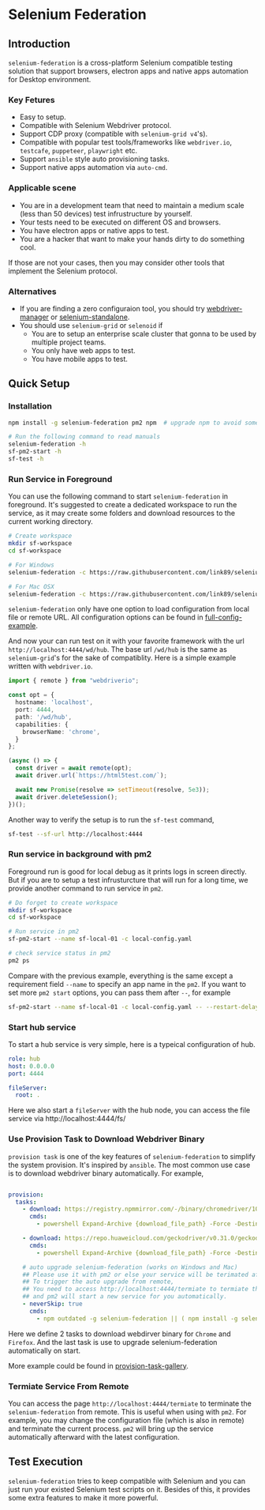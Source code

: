 # Selenium Federation

## Introduction
`selenium-federation` is a cross-platform Selenium compatible testing solution that support browsers, electron apps and native apps automation for Desktop environment.

### Key Fetures
* Easy to setup.
* Compatible with Selenium Webdriver protocol.
* Support CDP proxy (compatible with `selenium-grid v4`'s).
* Compatible with popular test tools/frameworks like `webdriver.io`, `testcafe`, `puppeteer`, `playwright` etc.
* Support `ansible` style auto provisioning tasks.
* Support native apps automation via `auto-cmd`.

### Applicable scene
* You are in a development team that need to maintain a medium scale (less than 50 devices) test infrustructure by yourself.
* Your tests need to be executed on different OS and browsers.
* You have electron apps or native apps to test.
* You are a hacker that want to make your hands dirty to do something cool.

If those are not your cases, then you may consider other tools that implement the Selenium protocol.

### Alternatives
* If you are finding a zero configuraion tool, you should try [webdriver-manager](https://github.com/angular/webdriver-manager) or [selenium-standalone](https://github.com/vvo/selenium-standalone).
* You should use `selenium-grid` or `selenoid` if 
  * You are to setup an enterprise scale cluster that gonna to be used by multiple project teams.
  * You only have web apps to test.
  * You have mobile apps to test.

## Quick Setup

### Installation

```bash
npm install -g selenium-federation pm2 npm  # upgrade npm to avoid some wired issue

# Run the following command to read manuals
selenium-federation -h
sf-pm2-start -h
sf-test -h
```

### Run Service in Foreground

You can use the following command to start `selenium-federation` in foreground. It's suggested to create a dedicated workspace to run the service, as it may create some folders and download resources to the current working directory.

```bash
# Create workspace
mkdir sf-workspace
cd sf-workspace

# For Windows 
selenium-federation -c https://raw.githubusercontent.com/link89/selenium-federation/main/examples/sample-win-local-config.yaml 

# For Mac OSX
selenium-federation -c https://raw.githubusercontent.com/link89/selenium-federation/main/examples/sample-mac-local-config.yaml 
```

`selenium-federation` only have one option to load configuration from local file or remote URL. All configuration options can be found in [full-config-example](/examples/full-config-example.yaml).

And now your can run test on it with your favorite framework with the url `http://localhost:4444/wd/hub`. The base url `/wd/hub` is the same as `selenium-grid`'s for the sake of compatiblity. Here is a simple example written with `webdriver.io`.

```typescript
import { remote } from "webdriverio";

const opt = {
  hostname: 'localhost',
  port: 4444,
  path: '/wd/hub',
  capabilities: {
    browserName: 'chrome',
  }
};

(async () => {
  const driver = await remote(opt);
  await driver.url(`https://html5test.com/`);

  await new Promise(resolve => setTimeout(resolve, 5e3));
  await driver.deleteSession();
})();
```

Another way to verify the setup is to run the `sf-test` command,

```bash
sf-test --sf-url http://localhost:4444 
```

### Run service in background with pm2

Foreground run is good for local debug as it prints logs in screen directly. But if you are to setup a test infrusturcture that will run for a long time, we provide another command to run service in `pm2`.

```bash
# Do forget to create workspace
mkdir sf-workspace
cd sf-workspace

# Run service in pm2
sf-pm2-start --name sf-local-01 -c local-config.yaml 

# check service status in pm2
pm2 ps
```

Compare with the previous example, everything is the same except a requirement field `--name` to specify an app name in the `pm2`. If you want to set more `pm2 start` options, you can pass them after `--`, for example

```bash
sf-pm2-start --name sf-local-01 -c local-config.yaml -- --restart-delay=3000
```

### Start hub service

To start a hub service is very simple, here is a typeical configuration of hub.
```yaml
role: hub
host: 0.0.0.0
port: 4444

fileServer: 
  root: .
```
Here we also start a `fileServer` with the hub node, you can access the file service via http://localhost:4444/fs/

### Use Provision Task to Download Webdriver Binary

`provision task` is one of the key features of `selenium-federation` to simplify the system provision. It's inspired by `ansible`.  The most common use case is to download webdriver binary automatically. For example,

```yaml

provision:
  tasks:
    - download: https://registry.npmmirror.com/-/binary/chromedriver/101.0.4951.41/chromedriver_win32.zip
      cmds:
        - powershell Expand-Archive {download_file_path} -Force -DestinationPath .  # unpack to workspace

    - download: https://repo.huaweicloud.com/geckodriver/v0.31.0/geckodriver-v0.31.0-win64.zip
      cmds:
        - powershell Expand-Archive {download_file_path} -Force -DestinationPath .

    # auto upgrade selenium-federation (works on Windows and Mac)
    ## Please use it with pm2 or else your service will be terimated after upgrade.
    ## To trigger the auto upgrade from remote,
    ## You need to access http://localhost:4444/termiate to termiate the current service,
    ## and pm2 will start a new service for you automatically.
    - neverSkip: true
      cmds:
        - npm outdated -g selenium-federation || ( npm install -g selenium-federation && throw_error_to_restart )
```

Here we define 2 tasks to download webdirver binary for `Chrome` and `Firefox`.
And the last task is use to upgrade selenium-federation automatically on start.

More example could be found in [provision-task-gallery](/examples/provision-tasks-gallery.yaml).

### Termiate Service From Remote

You can access the page `http://localhost:4444/termiate` to terminate the `selenium-federation` from remote. This is useful when using with `pm2`. For example, you may change the configuration file (which is also in remote) and terminate the current process. `pm2` will bring up the service automatically afterward with the latest configuration.

## Test Execution

`selenium-federation` tries to keep compatible with Selenium and you can just run your existed Selenium test scripts on it. Besides of this, it provides some extra features to make it more powerful.
